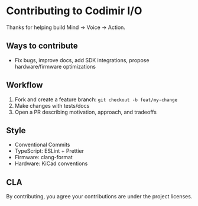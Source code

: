 # Contributing to Codimir I/O

Thanks for helping build Mind → Voice → Action.

## Ways to contribute
- Fix bugs, improve docs, add SDK integrations, propose hardware/firmware optimizations

## Workflow
1. Fork and create a feature branch: `git checkout -b feat/my-change`
2. Make changes with tests/docs
3. Open a PR describing motivation, approach, and tradeoffs

## Style
- Conventional Commits
- TypeScript: ESLint + Prettier
- Firmware: clang-format
- Hardware: KiCad conventions

## CLA
By contributing, you agree your contributions are under the project licenses.
